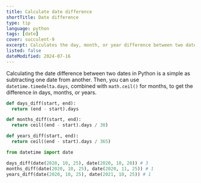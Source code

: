 ```yaml
---
title: Calculate date difference
shortTitle: Date difference
type: tip
language: python
tags: [date]
cover: succulent-9
excerpt: Calculates the day, month, or year difference between two dates.
listed: false
dateModified: 2024-07-16
---
```


Calculating the date difference between two dates in Python is a simple as subtracting one date from another. Then, you can use `datetime.timedelta.days`, combined with `math.ceil()` for months, to get the difference in days, months, or years.

```py
def days_diff(start, end):
  return (end - start).days

def months_diff(start, end):
  return ceil((end - start).days / 30)

def years_diff(start, end):
  return ceil((end - start).days / 365)

from datetime import date

days_diff(date(2020, 10, 25), date(2020, 10, 28)) # 3
months_diff(date(2020, 10, 25), date(2020, 11, 25)) # 1
years_diff(date(2020, 10, 25), date(2021, 10, 25)) # 1
```
